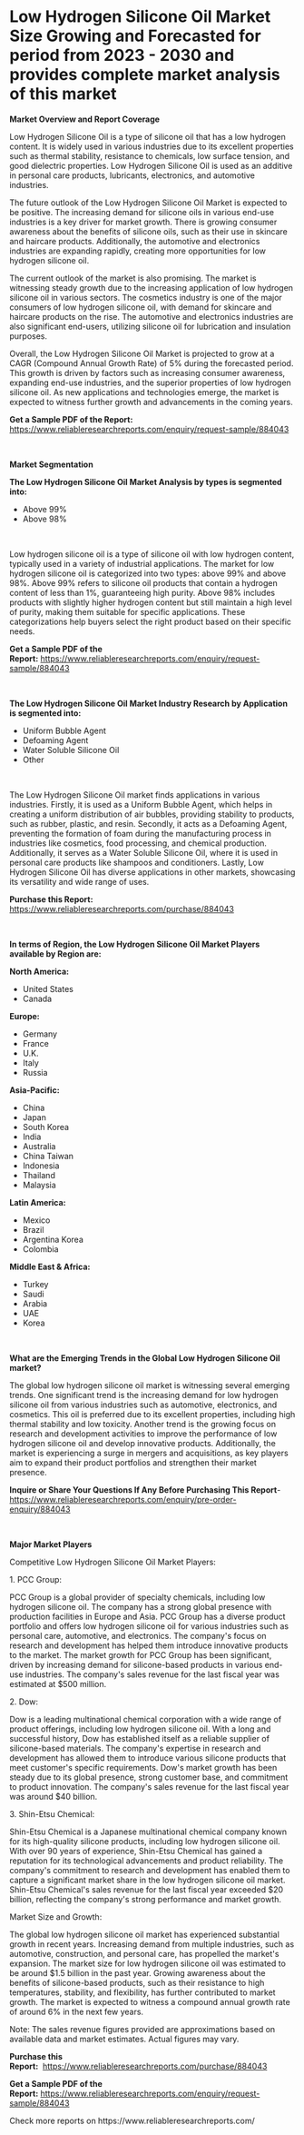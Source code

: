 <p><h1>Low Hydrogen Silicone Oil Market Size Growing and Forecasted for period from 2023 - 2030 and provides complete market analysis of this market</h1></p><p><strong>Market Overview and Report Coverage</strong></p>
<p><p>Low Hydrogen Silicone Oil is a type of silicone oil that has a low hydrogen content. It is widely used in various industries due to its excellent properties such as thermal stability, resistance to chemicals, low surface tension, and good dielectric properties. Low Hydrogen Silicone Oil is used as an additive in personal care products, lubricants, electronics, and automotive industries.</p><p>The future outlook of the Low Hydrogen Silicone Oil Market is expected to be positive. The increasing demand for silicone oils in various end-use industries is a key driver for market growth. There is growing consumer awareness about the benefits of silicone oils, such as their use in skincare and haircare products. Additionally, the automotive and electronics industries are expanding rapidly, creating more opportunities for low hydrogen silicone oil.</p><p>The current outlook of the market is also promising. The market is witnessing steady growth due to the increasing application of low hydrogen silicone oil in various sectors. The cosmetics industry is one of the major consumers of low hydrogen silicone oil, with demand for skincare and haircare products on the rise. The automotive and electronics industries are also significant end-users, utilizing silicone oil for lubrication and insulation purposes.</p><p>Overall, the Low Hydrogen Silicone Oil Market is projected to grow at a CAGR (Compound Annual Growth Rate) of 5% during the forecasted period. This growth is driven by factors such as increasing consumer awareness, expanding end-use industries, and the superior properties of low hydrogen silicone oil. As new applications and technologies emerge, the market is expected to witness further growth and advancements in the coming years.</p></p>
<p><strong>Get a Sample PDF of the Report:</strong> <a href="https://www.reliableresearchreports.com/enquiry/request-sample/884043">https://www.reliableresearchreports.com/enquiry/request-sample/884043</a></p>
<p>&nbsp;</p>
<p><strong>Market Segmentation</strong></p>
<p><strong>The Low Hydrogen Silicone Oil Market Analysis by types is segmented into:</strong></p>
<p><ul><li>Above 99%</li><li>Above 98%</li></ul></p>
<p>&nbsp;</p>
<p><p>Low hydrogen silicone oil is a type of silicone oil with low hydrogen content, typically used in a variety of industrial applications. The market for low hydrogen silicone oil is categorized into two types: above 99% and above 98%. Above 99% refers to silicone oil products that contain a hydrogen content of less than 1%, guaranteeing high purity. Above 98% includes products with slightly higher hydrogen content but still maintain a high level of purity, making them suitable for specific applications. These categorizations help buyers select the right product based on their specific needs.</p></p>
<p><strong>Get a Sample PDF of the Report:</strong>&nbsp;<a href="https://www.reliableresearchreports.com/enquiry/request-sample/884043">https://www.reliableresearchreports.com/enquiry/request-sample/884043</a></p>
<p>&nbsp;</p>
<p><strong>The Low Hydrogen Silicone Oil Market Industry Research by Application is segmented into:</strong></p>
<p><ul><li>Uniform Bubble Agent</li><li>Defoaming Agent</li><li>Water Soluble Silicone Oil</li><li>Other</li></ul></p>
<p>&nbsp;</p>
<p><p>The Low Hydrogen Silicone Oil market finds applications in various industries. Firstly, it is used as a Uniform Bubble Agent, which helps in creating a uniform distribution of air bubbles, providing stability to products, such as rubber, plastic, and resin. Secondly, it acts as a Defoaming Agent, preventing the formation of foam during the manufacturing process in industries like cosmetics, food processing, and chemical production. Additionally, it serves as a Water Soluble Silicone Oil, where it is used in personal care products like shampoos and conditioners. Lastly, Low Hydrogen Silicone Oil has diverse applications in other markets, showcasing its versatility and wide range of uses.</p></p>
<p><strong>Purchase this Report:</strong>&nbsp; <a href="https://www.reliableresearchreports.com/purchase/884043">https://www.reliableresearchreports.com/purchase/884043</a></p>
<p>&nbsp;</p>
<p><strong>In terms of Region, the Low Hydrogen Silicone Oil Market Players available by Region are:</strong></p>
<p>
    <p> <strong> North America: </strong>
        <ul>
            <li>United States</li>
            <li>Canada</li>
        </ul>
        </p> 
    <p> <strong> Europe: </strong>
        <ul>
            <li>Germany</li>
            <li>France</li>
            <li>U.K.</li>
            <li>Italy</li>
            <li>Russia</li>
        </ul>
        </p> 
    <p> <strong> Asia-Pacific: </strong>
        <ul>
            <li>China</li>
            <li>Japan</li>
            <li>South Korea</li>
            <li>India</li>
            <li>Australia</li>
            <li>China Taiwan</li>
            <li>Indonesia</li>
            <li>Thailand</li>
            <li>Malaysia</li>
        </ul>
        </p> 
    <p> <strong> Latin America: </strong>
        <ul>
            <li>Mexico</li>
            <li>Brazil</li>
            <li>Argentina Korea</li>
            <li>Colombia</li>
        </ul>
        </p> 
    <p> <strong> Middle East & Africa: </strong>
        <ul>
            <li>Turkey</li>
            <li>Saudi</li>
            <li>Arabia</li>
            <li>UAE</li>
            <li>Korea</li>
        </ul>
    </p>
    </p>
<p>&nbsp;</p>
<p><strong>What are the Emerging Trends in the Global Low Hydrogen Silicone Oil market?</strong></p>
<p><p>The global low hydrogen silicone oil market is witnessing several emerging trends. One significant trend is the increasing demand for low hydrogen silicone oil from various industries such as automotive, electronics, and cosmetics. This oil is preferred due to its excellent properties, including high thermal stability and low toxicity. Another trend is the growing focus on research and development activities to improve the performance of low hydrogen silicone oil and develop innovative products. Additionally, the market is experiencing a surge in mergers and acquisitions, as key players aim to expand their product portfolios and strengthen their market presence.</p></p>
<p><strong>Inquire or Share Your Questions If Any Before Purchasing This Report</strong>- <a href="https://www.reliableresearchreports.com/enquiry/pre-order-enquiry/884043">https://www.reliableresearchreports.com/enquiry/pre-order-enquiry/884043</a></p>
<p>&nbsp;</p>
<p><strong>Major Market Players</strong></p>
<p><p>Competitive Low Hydrogen Silicone Oil Market Players:</p><p>1. PCC Group:</p><p>PCC Group is a global provider of specialty chemicals, including low hydrogen silicone oil. The company has a strong global presence with production facilities in Europe and Asia. PCC Group has a diverse product portfolio and offers low hydrogen silicone oil for various industries such as personal care, automotive, and electronics. The company's focus on research and development has helped them introduce innovative products to the market. The market growth for PCC Group has been significant, driven by increasing demand for silicone-based products in various end-use industries. The company's sales revenue for the last fiscal year was estimated at $500 million.</p><p>2. Dow:</p><p>Dow is a leading multinational chemical corporation with a wide range of product offerings, including low hydrogen silicone oil. With a long and successful history, Dow has established itself as a reliable supplier of silicone-based materials. The company's expertise in research and development has allowed them to introduce various silicone products that meet customer's specific requirements. Dow's market growth has been steady due to its global presence, strong customer base, and commitment to product innovation. The company's sales revenue for the last fiscal year was around $40 billion.</p><p>3. Shin-Etsu Chemical:</p><p>Shin-Etsu Chemical is a Japanese multinational chemical company known for its high-quality silicone products, including low hydrogen silicone oil. With over 90 years of experience, Shin-Etsu Chemical has gained a reputation for its technological advancements and product reliability. The company's commitment to research and development has enabled them to capture a significant market share in the low hydrogen silicone oil market. Shin-Etsu Chemical's sales revenue for the last fiscal year exceeded $20 billion, reflecting the company's strong performance and market growth.</p><p>Market Size and Growth:</p><p>The global low hydrogen silicone oil market has experienced substantial growth in recent years. Increasing demand from multiple industries, such as automotive, construction, and personal care, has propelled the market's expansion. The market size for low hydrogen silicone oil was estimated to be around $1.5 billion in the past year. Growing awareness about the benefits of silicone-based products, such as their resistance to high temperatures, stability, and flexibility, has further contributed to market growth. The market is expected to witness a compound annual growth rate of around 6% in the next few years.</p><p>Note: The sales revenue figures provided are approximations based on available data and market estimates. Actual figures may vary.</p></p>
<p><strong>Purchase this Report:</strong>&nbsp;&nbsp;<a href="https://www.reliableresearchreports.com/purchase/884043">https://www.reliableresearchreports.com/purchase/884043</a></p>
<p></p>
<p><strong>Get a Sample PDF of the Report:</strong>&nbsp;<a href="https://www.reliableresearchreports.com/enquiry/request-sample/884043">https://www.reliableresearchreports.com/enquiry/request-sample/884043</a></p>
<p>Check more reports on https://www.reliableresearchreports.com/</p>